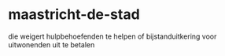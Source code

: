 # maastricht-de-stad
die weigert hulpbehoefenden te helpen of bijstanduitkering voor uitwonenden uit te betalen
